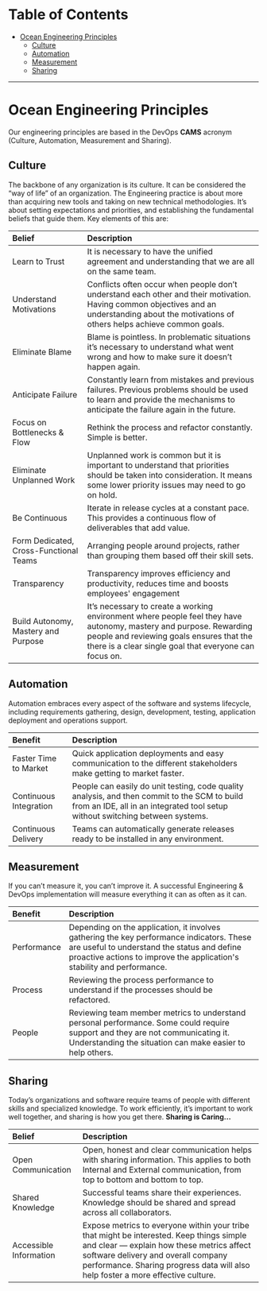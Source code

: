 
Table of Contents
=================

   * [Ocean Engineering Principles](#ocean-engineering-principles)
      * [Culture](#culture)
      * [Automation](#automation)
      * [Measurement](#measurement)
      * [Sharing](#sharing)

---


# Ocean Engineering Principles

Our engineering principles are based in the DevOps **CAMS** acronym (Culture, Automation, Measurement and Sharing).

## Culture

The backbone of any organization is its culture. It can be considered the “way of life” of an organization.
The Engineering practice is about more than acquiring new tools and taking on new technical methodologies. It’s about setting expectations and priorities, and establishing the fundamental beliefs that guide them.
Key elements of this are:

| Belief                    | Description |
|:--------------------------|:------------|
| Learn to Trust            | It is necessary to have the unified agreement and understanding that we are all on the same team.
| Understand Motivations    | Conflicts often occur when people don’t understand each other and their motivation. Having common objectives and an understanding about the motivations of others helps achieve common goals.
| Eliminate Blame           | Blame is pointless. In problematic situations it’s necessary to understand what went wrong and how to make sure it doesn’t happen again.
| Anticipate Failure    | Constantly learn from mistakes and previous failures. Previous problems should be used to learn and provide the mechanisms to anticipate the failure again in the future.
| Focus on Bottlenecks & Flow | Rethink the process and refactor constantly. Simple is better.
| Eliminate Unplanned Work  | Unplanned work is common but it is important to understand that priorities should be taken into consideration. It means some lower priority issues may need to go on hold.
| Be Continuous             | Iterate in release cycles at a constant pace. This provides a continuous flow of deliverables that add value.
| Form Dedicated, Cross-Functional Teams | Arranging people around projects, rather than grouping them based off their skill sets.
| Transparency              | Transparency improves efficiency and productivity, reduces time and boosts employees' engagement
| Build Autonomy, Mastery and Purpose | It’s necessary to create a working environment where people feel they have autonomy, mastery and purpose. Rewarding people and reviewing goals ensures that the there is a clear single goal that everyone can focus on.


## Automation

Automation embraces every aspect of the software and systems lifecycle, including requirements gathering, design, development, testing, application deployment and operations support.

| Benefit                   | Description |
|:--------------------------|:------------|
| Faster Time to Market     | Quick application deployments and easy communication to the different stakeholders make getting to market faster.
| Continuous Integration    | People can easily do unit testing, code quality analysis, and then commit to the SCM to build from an IDE, all in an integrated tool setup without switching between systems.
| Continuous Delivery       | Teams can automatically generate releases ready to be installed in any environment.


## Measurement

If you can’t measure it, you can’t improve it. A successful Engineering & DevOps implementation will measure everything it can as often as it can.

| Benefit                   | Description |
|:--------------------------|:------------|
| Performance               | Depending on the application, it involves gathering the key performance indicators. These are useful to understand the status and define proactive actions to improve the application's stability and performance.
| Process                   | Reviewing the process performance to understand if the processes should be refactored.
| People                    | Reviewing team member metrics to understand personal performance. Some could require support and they are not communicating it. Understanding the situation can make easier to help others.


## Sharing

Today’s organizations and software require teams of people with different skills and specialized knowledge.
To work efficiently, it’s important to work well together, and sharing is how you get there. **Sharing is Caring...**


| Belief                    | Description |
|:--------------------------|:------------|
| Open Communication        | Open, honest and clear communication helps with sharing information. This applies to both Internal and External communication, from top to bottom and bottom to top.
| Shared Knowledge          | Successful teams share their experiences. Knowledge should be shared and spread across all collaborators.
| Accessible Information    | Expose metrics to everyone within your tribe that might be interested. Keep things simple and clear — explain how these metrics affect software delivery and overall company performance. Sharing progress data will also help foster a more effective culture.


